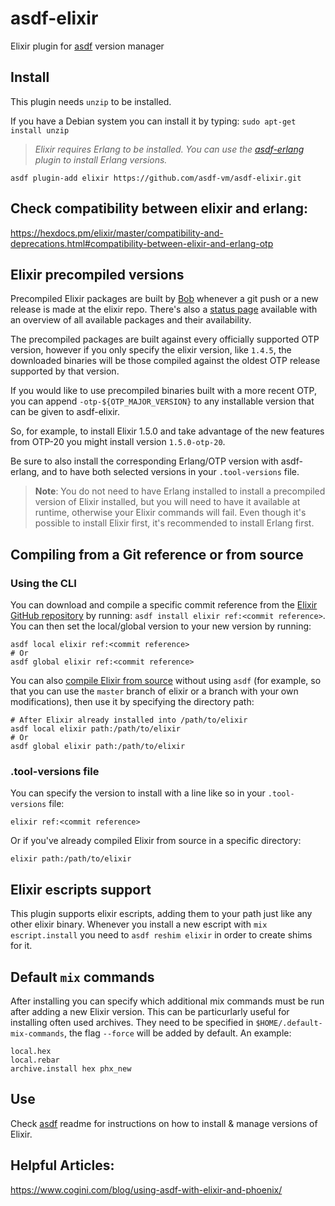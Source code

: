 # asdf-elixir

Elixir plugin for [asdf](https://github.com/asdf-vm/asdf) version manager

## Install

This plugin needs `unzip` to be installed.

If you have a Debian system you can install it by typing:
`sudo apt-get install unzip`

> *Elixir requires Erlang to be installed. You can use the [asdf-erlang](https://github.com/asdf-vm/asdf-erlang) plugin to install Erlang versions.*

```
asdf plugin-add elixir https://github.com/asdf-vm/asdf-elixir.git
```

## Check compatibility between elixir and erlang:

https://hexdocs.pm/elixir/master/compatibility-and-deprecations.html#compatibility-between-elixir-and-erlang-otp

## Elixir precompiled versions

Precompiled Elixir packages are built by [Bob](https://github.com/hexpm/bob/blob/master/README.md#elixir-builds) whenever
a git push or a new release is made at the elixir repo. There's also a [status page](https://bobs-list.kobrakai.de/) available with an overview of all available packages and their availability.

The precompiled packages are built against every officially supported OTP version, however if you only specify the
elixir version, like `1.4.5`, the downloaded binaries will be those compiled against the oldest OTP release
supported by that version.

If you would like to use precompiled binaries built with a more recent OTP, you can append `-otp-${OTP_MAJOR_VERSION}` to any installable version that can be given to asdf-elixir.

So, for example, to install Elixir 1.5.0 and take advantage of the new features from OTP-20 you might install version `1.5.0-otp-20`.

Be sure to also install the corresponding Erlang/OTP version with asdf-erlang, and to have both selected versions in your
`.tool-versions` file.

> **Note**: You do not need to have Erlang installed to install a precompiled version of Elixir installed, but you will need to have it available at runtime, otherwise your Elixir commands will fail. Even though it's possible to install Elixir first, it's recommended to install Erlang first.

## Compiling from a Git reference or from source

### Using the CLI

You can download and compile a specific commit reference from the [Elixir GitHub repository](https://github.com/elixir-lang/elixir/commits/master) by running: `asdf install elixir ref:<commit reference>`. You can then set the local/global version to your new version by running:

```
asdf local elixir ref:<commit reference>
# Or
asdf global elixir ref:<commit reference>
```

You can also [compile Elixir from source](https://github.com/elixir-lang/elixir/tree/master#compiling-from-source) without using `asdf` (for example, so that you can use the `master` branch of elixir or a branch with your own modifications), then use it by specifying the directory path:

```
# After Elixir already installed into /path/to/elixir
asdf local elixir path:/path/to/elixir
# Or
asdf global elixir path:/path/to/elixir
```


### .tool-versions file

You can specify the version to install with a line like so in your `.tool-versions` file:

```
elixir ref:<commit reference>
```

Or if you've already compiled Elixir from source in a specific directory:

```
elixir path:/path/to/elixir
```

## Elixir escripts support

This plugin supports elixir escripts, adding them to your path just like any other elixir binary.
Whenever you install a new escript with `mix escript.install` you need to `asdf reshim elixir` in order
to create shims for it.

## Default `mix` commands

After installing you can specify which additional mix commands must be run after adding a new Elixir version.
This can be particurlarly useful for installing often used archives.
They need to be specified in `$HOME/.default-mix-commands`, the flag `--force` will be added by default.
An example:

```
local.hex
local.rebar
archive.install hex phx_new
```

## Use

Check [asdf](https://github.com/asdf-vm/asdf) readme for instructions on how to install & manage versions of Elixir.

## Helpful Articles:

https://www.cogini.com/blog/using-asdf-with-elixir-and-phoenix/

